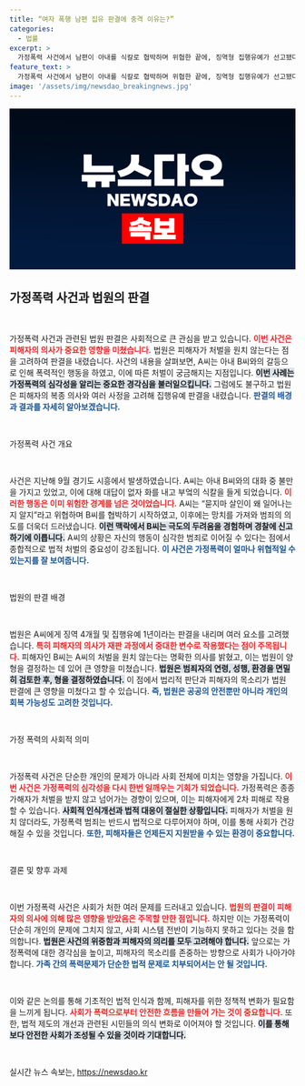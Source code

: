 ```yaml
---
title: “여자 폭행 남편 집유 판결에 충격 이유는?”
categories:
  - 법률
excerpt: >
  가정폭력 사건에서 남편이 아내를 식칼로 협박하며 위협한 끝에, 징역형 집행유예가 선고됐다. 피해자가 처벌을 원치 않는다는 의사와 함께 남편의 형량이 결정돼 많은 이들의 이목을 사로잡고 있다.
feature_text: >
  가정폭력 사건에서 남편이 아내를 식칼로 협박하며 위협한 끝에, 징역형 집행유예가 선고됐다. 피해자가 처벌을 원치 않는다는 의사와 함께 남편의 형량이 결정돼 많은 이들의 이목을 사로잡고 있다.
image: '/assets/img/newsdao_breakingnews.jpg'
---
```


<p><img src="/assets/img/newsdao_breakingnews.jpg" alt="implanttips 속보" /></p>

<h2 data-ke-size="size26">가정폭력 사건과 법원의 판결</h2>

<p data-ke-size="size16">&nbsp;</p>

<p>가정폭력 사건과 관련된 법원 판결은 사회적으로 큰 관심을 받고 있습니다. <b><span style="color: #ee2323;">이번 사건은 피해자의 의사가 중요한 영향을 미쳤습니다.</span></b> 법원은 피해자가 처벌을 원치 않는다는 점을 고려하여 판결을 내렸습니다. 사건의 내용을 살펴보면, A씨는 아내 B씨와의 갈등으로 인해 폭력적인 행동을 하였고, 이에 따른 처벌이 궁금해지는 지점입니다. <b><span style="background-color: #21538527;">이번 사례는 가정폭력의 심각성을 알리는 중요한 경각심을 불러일으킵니다.</span></b> 그럼에도 불구하고 법원은 피해자의 복종 의사와 여러 사정을 고려해 집행유예 판결을 내렸습니다. <b><span style="color: #1a5490;">판결의 배경과 결과를 자세히 알아보겠습니다.</span></b></p>

<p data-ke-size="size16">&nbsp;</p>

<p>가정폭력 사건 개요</p>

<p data-ke-size="size16">&nbsp;</p>

<p>사건은 지난해 9월 경기도 시흥에서 발생하였습니다. A씨는 아내 B씨와의 대화 중 불만을 가지고 있었고, 이에 대해 대답이 없자 화를 내고 부엌의 식칼을 들게 되었습니다. <b><span style="color: #ee2323;">이러한 행동은 이미 위험한 경계를 넘은 것이었습니다.</span></b> A씨는 “묻지마 살인이 왜 일어나는지 알지”라고 위협하며 B씨를 협박하기 시작하였고, 이후에는 망치를 가져와 범죄의 의도를 더욱더 드러냈습니다. <b><span style="background-color: #21538527;">이런 맥락에서 B씨는 극도의 두려움을 경험하며 경찰에 신고하기에 이릅니다.</span></b> A씨의 상황은 자신의 행동이 심각한 범죄로 이어질 수 있다는 점에서 종합적으로 법적 처벌의 중요성이 강조됩니다. <b><span style="color: #1a5490;">이 사건은 가정폭력이 얼마나 위협적일 수 있는지를 잘 보여줍니다.</span></b></p>

<p data-ke-size="size16">&nbsp;</p>

<p>법원의 판결 배경</p>

<p data-ke-size="size16">&nbsp;</p>

<p>법원은 A씨에게 징역 4개월 및 집행유예 1년이라는 판결을 내리며 여러 요소를 고려했습니다. <b><span style="color: #ee2323;">특히 피해자의 의사가 재판 과정에서 중대한 변수로 작용했다는 점이 주목됩니다.</span></b> 피해자인 B씨는 A씨의 처벌을 원치 않는다는 명확한 의사를 밝혔고, 이는 법원이 양형을 결정하는 데 있어 큰 영향을 미쳤습니다. <b><span style="background-color: #21538527;">법원은 범죄자의 연령, 성행, 환경을 면밀히 검토한 후, 형을 결정하였습니다.</span></b> 이 점에서 법리적 판단과 피해자의 목소리가 법원 판결에 큰 영향을 미쳤다고 할 수 있습니다. <b><span style="color: #1a5490;">즉, 법원은 공공의 안전뿐만 아니라 개인의 회복 가능성도 고려한 것입니다.</span></b></p>

<p data-ke-size="size16">&nbsp;</p>

<p>가정 폭력의 사회적 의미</p>

<p data-ke-size="size16">&nbsp;</p>

<p>가정폭력 사건은 단순한 개인의 문제가 아니라 사회 전체에 미치는 영향을 가집니다. <b><span style="color: #ee2323;">이번 사건은 가정폭력의 심각성을 다시 한번 일깨우는 기회가 되었습니다.</span></b> 가정폭력은 종종 가해자가 처벌을 받지 않고 넘어가는 경향이 있으며, 이는 피해자에게 2차 피해로 작용할 수 있습니다. <b><span style="background-color: #21538527;">사회적 인식개선과 법적 대응이 절실한 상황입니다.</span></b> 피해자가 처벌을 원치 않더라도, 가정폭력 범죄는 반드시 법적으로 다루어져야 하며, 이를 통해 사회가 건강해질 수 있을 것입니다. <b><span style="color: #1a5490;">또한, 피해자들은 언제든지 지원받을 수 있는 환경이 중요합니다.</span></b></p>

<p data-ke-size="size16">&nbsp;</p>

<p>결론 및 향후 과제</p>

<p data-ke-size="size16">&nbsp;</p>

<p>이번 가정폭력 사건은 사회가 처한 여러 문제를 드러내고 있습니다. <b><span style="color: #ee2323;">법원의 판결이 피해자의 의사에 의해 많은 영향을 받았음은 주목할 만한 점입니다.</span></b> 하지만 이는 가정폭력이 단순히 개인의 문제에 그치지 않고, 사회 시스템 전반이 기능하지 못하고 있다는 것을 함의합니다. <b><span style="background-color: #21538527;">법원은 사건의 위중함과 피해자의 의리를 모두 고려해야 합니다.</span></b> 앞으로는 가정폭력에 대한 경각심을 높이고, 피해자의 목소리를 존중하는 방향으로 사회가 나아가야 합니다. <b><span style="color: #1a5490;">가족 간의 폭력문제가 단순한 법적 문제로 치부되어서는 안 될 것입니다.</span></b></p>

<p data-ke-size="size16">&nbsp;</p>

<p>이와 같은 논의를 통해 기초적인 법적 인식과 함께, 피해자를 위한 정책적 변화가 필요함을 느끼게 됩니다. <b><span style="color: #ee2323;">사회가 폭력으로부터 안전한 흐름을 만들어 가는 것이 중요합니다.</span></b> 또한, 법적 제도의 개선과 관련된 시민들의 의식 변화로 이어져야 할 것입니다. <b><span style="background-color: #21538527;">이를 통해 보다 안전한 사회가 조성될 수 있을 것이라 기대합니다.</span></b></p>

<p data-ke-size="size16">&nbsp;</p>
실시간 뉴스 속보는, <a href="https://newsdao.kr" rel="dofollow">https://newsdao.kr</a>


